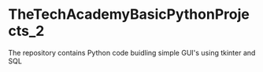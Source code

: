 # TheTechAcademyBasicPythonProjects_2
The repository contains Python code buidling simple GUI's using tkinter and SQL
